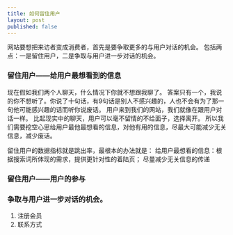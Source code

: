 ```yaml
---
title: 如何留住用户
layout: post
published: false
---
```


网站要想把来访者变成消费者，首先是要争取更多的与用户对话的机会。 包括两点：一是留住用户，二是争取与用户进一步对话的机会。

### 留住用户——给用户最想看到的信息

现在假如我们两个人聊天，什么情况下你就不想跟我聊了。 答案只有一个，我说的你不想听了。你说了十句话，有9句话是别人不感兴趣的，人也不会有为了那一句他可能感兴趣的话而听你说废话。 用户来到我们的网站，我们就像在跟用户对话一样。 比起现实中的聊天，用户可以毫不留情的不给面子，选择离开。 所以我们需要挖空心思给用户最他最想看的信息，对他有用的信息，尽最大可能减少无关信息，减少废话。

留住用户的数据指标就是跳出率，最根本的办法就是： 给用户最想看的信息：根据搜索词所体现的需求，提供更针对性的着陆页； 尽量减少无关信息的传递

### 留住用户——用户的参与

### 争取与用户进一步对话的机会。

1.  注册会员
2.  联系方式

